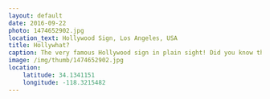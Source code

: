 ```yaml
---
layout: default
date: 2016-09-22
photo: 1474652902.jpg
location_text: Hollywood Sign, Los Angeles, USA
title: Hollywhat?
caption: The very famous Hollywood sign in plain sight! Did you know that it used to be Hollywoodland written there?
image: /img/thumb/1474652902.jpg
location:
    latitude: 34.1341151
    longitude: -118.3215482
---
```

